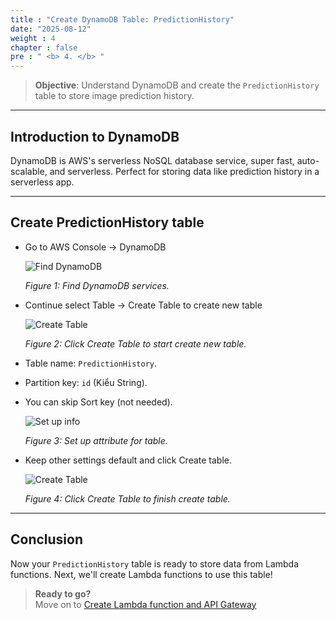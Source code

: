 ```yaml
---  
title : "Create DynamoDB Table: PredictionHistory"  
date: "2025-08-12"  
weight : 4  
chapter : false  
pre : " <b> 4. </b> "  
---  
```


> **Objective**: Understand DynamoDB and create the `PredictionHistory` table to store image prediction history.  

---  

## Introduction to DynamoDB  

DynamoDB is AWS's serverless NoSQL database service, super fast, auto-scalable, and serverless. Perfect for storing data like prediction history in a serverless app.  

---  

## Create PredictionHistory table  

- Go to AWS Console → DynamoDB

  ![Find DynamoDB](/images/4.create-dynamoDB/create-dynamoDB-1.png)  

  *Figure 1: Find DynamoDB services.*

- Continue select Table → Create Table to create new table

  ![Create Table](/images/4.create-dynamoDB/create-dynamoDB-2.png)  

  *Figure 2: Click Create Table to start create new table.*

- Table name: `PredictionHistory`.  
- Partition key: `id` (Kiểu String).  
- You can skip Sort key (not needed).  

  ![Set up info](/images/4.create-dynamoDB/create-dynamoDB-3.png)  

  *Figure 3: Set up attribute for table.*

- Keep other settings default and click Create table.  

  ![Create Table](/images/4.create-dynamoDB/create-dynamoDB-4.png)  

  *Figure 4: Click Create Table to finish create table.*

---  

## Conclusion

Now your `PredictionHistory` table is ready to store data from Lambda functions. Next, we'll create Lambda functions to use this table!  

> **Ready to go?**  
> Move on to [Create Lambda function and API Gateway](/5-lambda-api-setup/)